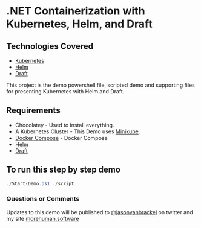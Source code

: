 # .NET Containerization with Kubernetes, Helm, and Draft

## Technologies Covered

* [Kubernetes](https://kubernetes.io)
* [Helm](https://helm.sh)
* [Draft](https://draft.sh)

This project is the demo powershell file, scripted demo and supporting files for presenting Kubernetes with Helm and Draft.

## Requirements

* Chocolatey - Used to install everything.
* A Kubernetes Cluster - This Demo uses [Minikube](https://github.com/kubernetes/minikube).
* [Docker Compose](https://docker.com) - Docker Compose
* [Helm](https://helm.sh)
* [Draft](https://draft.sh)

## To run this step by step demo

```powershell
./Start-Demo.ps1 ./script
```

### Questions or Comments

Updates to this demo will be published to [@jasonvanbrackel](https://www.twitter.com/jasonvanbrackel) on twitter and my site [morehuman.software](https://morehuman.software)